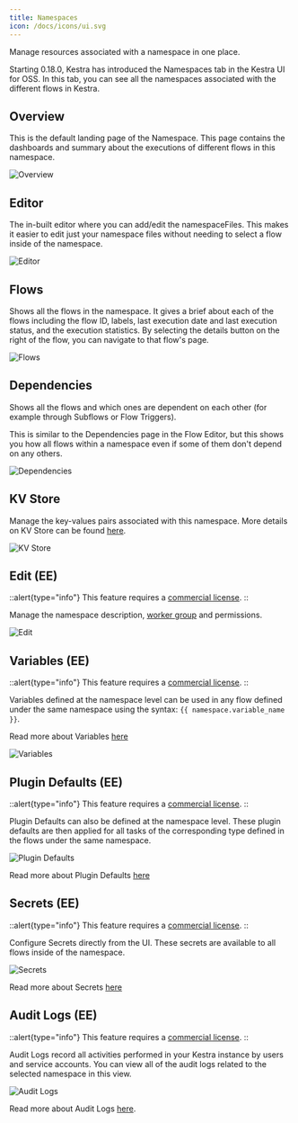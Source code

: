 ```yaml
---
title: Namespaces
icon: /docs/icons/ui.svg
---
```


Manage resources associated with a namespace in one place.

Starting 0.18.0, Kestra has introduced the Namespaces tab in the Kestra UI for OSS. In this tab, you can see all the namespaces associated with the different flows in Kestra.

## Overview

This is the default landing page of the Namespace. This page contains the dashboards and summary about the executions of different flows in this namespace.

![Overview](/docs/user-interface-guide/overview-namespaces.png)

## Editor

The in-built editor where you can add/edit the namespaceFiles. This makes it easier to edit just your namespace files without needing to select a flow inside of the namespace.

![Editor](/docs/user-interface-guide/editor-namespaces.png)

## Flows

Shows all the flows in the namespace. It gives a brief about each of the flows including the flow ID, labels, last execution date and last execution status, and the execution statistics. By selecting the details button on the right of the flow, you can navigate to that flow's page.

![Flows](/docs/user-interface-guide/flows-namespaces.png)

## Dependencies

Shows all the flows and which ones are dependent on each other (for example through Subflows or Flow Triggers).

This is similar to the Dependencies page in the Flow Editor, but this shows you how all flows within a namespace even if some of them don't depend on any others. 

![Dependencies](/docs/user-interface-guide/dependencies-namespaces.png)

## KV Store

Manage the key-values pairs associated with this namespace. More details on KV Store can be found [here](../05.concepts/05.kv-store.md).

![KV Store](/docs/user-interface-guide/kvstore-namespaces.png)

## Edit (EE)

::alert{type="info"}
This feature requires a [commercial license](/pricing).
::

Manage the namespace description, [worker group](../06.enterprise/worker-group.md) and permissions.

![Edit](/docs/user-interface-guide/edit.png)

## Variables (EE)

::alert{type="info"}
This feature requires a [commercial license](/pricing).
::

Variables defined at the namespace level can be used in any flow defined under the same namespace using the syntax: `{{ namespace.variable_name }}`.

Read more about Variables [here](../06.enterprise/08.centralized-task-configuration.md#variables)

![Variables](/docs/user-interface-guide/variables.png)

## Plugin Defaults (EE)

::alert{type="info"}
This feature requires a [commercial license](/pricing).
::

Plugin Defaults can also be defined at the namespace level. These plugin defaults are then applied for all tasks of the corresponding type defined in the flows under the same namespace.

![Plugin Defaults](/docs/user-interface-guide/plugindefaults-namespaces.png)

Read more about Plugin Defaults [here](../06.enterprise/08.centralized-task-configuration.md#plugin-defaults)

## Secrets (EE)

::alert{type="info"}
This feature requires a [commercial license](/pricing).
::

Configure Secrets directly from the UI. These secrets are available to all flows inside of the namespace.

![Secrets](/docs/user-interface-guide/secrets-namespaces.png)

Read more about Secrets [here](../06.enterprise/secrets.md)

## Audit Logs (EE)

::alert{type="info"}
This feature requires a [commercial license](/pricing).
::

Audit Logs record all activities performed in your Kestra instance by users and service accounts. You can view all of the audit logs related to the selected namespace in this view.

![Audit Logs](/docs/user-interface-guide/auditlogs-namespaces.png)

Read more about Audit Logs [here](../06.enterprise/06.audit-logs.md).